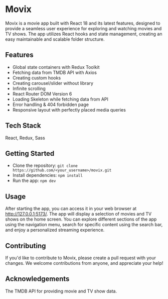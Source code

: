 # Movix

Movix is a movie app built with React 18 and its latest features, designed to provide a seamless user experience for exploring and watching movies and TV shows. The app utilizes React hooks and state management, creating an easy maintainable and scalable folder structure.

## Features
- Global state containers with Redux Toolkit
- Fetching data from TMDB API with Axios
- Creating custom hooks
- Creating carousel/slider without library
- Infinite scrolling
- React Router DOM Version 6
- Loading Skeleton while fetching data from API
- Error handling & 404 forbidden page
- Responsive layout with perfectly placed media queries

## Tech Stack
 React, Redux, Sass

## Getting Started
- Clone the repository: `git clone https://github.com/<your_username>/movix.git`
- Install dependencies: `npm install`
- Run the app: `npm dev`

## Usage
After starting the app, you can access it in your web browser at http://127.0.0.1:5173/. The app will display a selection of movies and TV shows on the home screen. You can explore different sections of the app using the navigation menu, search for specific content using the search bar, and enjoy a personalized streaming experience.

## Contributing
If you'd like to contribute to Movix, please create a pull request with your changes. We welcome contributions from anyone, and appreciate your help!

## Acknowledgements
The TMDB API for providing movie and TV show data.
